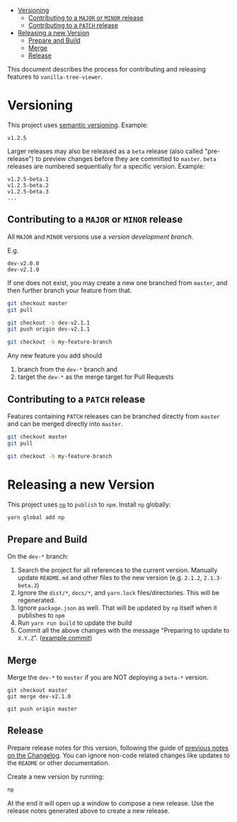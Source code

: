 - [Versioning](#versioning)
  * [Contributing to a `MAJOR` or `MINOR` release](#contributing-to-a--major--or--minor--release)
  * [Contributing to a `PATCH` release](#contributing-to-a--patch--release)
- [Releasing a new Version](#releasing-a-new-version)
  * [Prepare and Build](#prepare-and-build)
  * [Merge](#merge)
  * [Release](#release)

This document describes the process for contributing and releasing features to `vanilla-tree-viewer`.

# Versioning

This project uses [semantic versioning](https://semver.org/).
Example:

```
v1.2.5
```

Larger releases may also be released as a `beta` release (also called "pre-release") to preview changes before they are committed to `master`. `beta` releases are numbered sequentially for a specific version.
Example:

```
v1.2.5-beta.1
v1.2.5-beta.2
v1.2.5-beta.3
...
```

## Contributing to a `MAJOR` or `MINOR` release

All `MAJOR` and `MINOR` versions use a *version development branch*.

E.g.

```
dev-v2.0.0
dev-v2.1.0
```

If one does not exist, you may create a new one branched from `master`, and then further branch your feature from that.

```bash
git checkout master
git pull

git checkout -b dev-v2.1.1
git push origin dev-v2.1.1

git checkout -b my-feature-branch
```

Any new feature you add should

  1. branch from the `dev-*` branch and
  2. target the `dev-*` as the merge target for Pull Requests

## Contributing to a `PATCH` release

Features containing `PATCH` releases can be branched directly from `master` and can be merged directly into `master`.

```bash
git checkout master
git pull

git checkout -b my-feature-branch
```

# Releasing a new Version

This project uses [`np`](https://www.npmjs.com/package/np) to `publish` to `npm`.
Install `np` globally:

```bash
yarn global add np
```

## Prepare and Build

On the `dev-*` branch:

  1. Search the project for all references to the current version. Manually update `README.md` and other files to the new version (e.g. `2.1.2`, `2.1.3-beta.3`)
  2. Ignore the `dist/*`, `docs/*`, and `yarn.lock` files/directories. This will be regenerated.
  3. Ignore `package.json` as well. That will be updated by `np` itself when it publishes to `npm`
  4. Run `yarn run build` to update the build
  5. Commit all the above changes with the message "Preparing to update to `X.Y.Z`". ([example commit](https://github.com/abhchand/vanilla-tree-viewer/commit/02281f6eb89866e99c462ca587509761fe768233))


## Merge

Merge the `dev-*` to `master` if you are NOT deploying a `beta-*` version.

```
git checkout master
git merge dev-v2.1.0

git push origin master
```

## Release

Prepare release notes for this version, following the guide of [previous notes on the Changelog](https://github.com/abhchand/vanilla-tree-viewer/releases). You can ignore non-code related changes like updates to the `README` or other documentation.

Create a new version by running:

```bash
np
```

At the end it will open up a window to compose a new release. Use the release notes generated above to create a new release.
